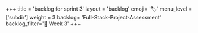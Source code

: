 +++
title = 'backlog for sprint 3'
layout = 'backlog'
emoji= '🏷️'
menu_level = ['subdir']
weight = 3
backlog= 'Full-Stack-Project-Assessment'
backlog_filter='📅 Week 3'
+++
